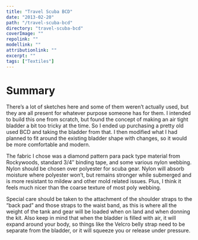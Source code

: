 ```yaml
---
title: "Travel Scuba BCD"
date: "2013-02-20"
path: "/travel-scuba-bcd"
directory: "travel-scuba-bcd"
coverImage: ""
repolink: ""
modellink: ""
attributionlink: ""
excerpt: ""
tags: ["Textiles"]
---
```


# Summary

There’s a lot of sketches here and some of them weren’t actually used, but they are all present for whatever purpose someone has for them. I intended to build this one from scratch, but found the concept of making an air tight bladder a bit too tricky at the time. So I ended up purchasing a pretty old used BCD and taking the bladder from that. I then modified what I had planned to fit around the existing bladder shape with changes, so it would be more comfortable and modern.

The fabric I chose was a diamond pattern para pack type material from Rockywoods, standard 3/4″ binding tape, and some various nylon webbing. Nylon should be chosen over polyester for scuba gear. Nylon will absorb moisture where polyester won’t, but remains stronger while submerged and is more resistant to mildew and other mold related issues. Plus, I think it feels much nicer than the coarse texture of most poly webbing.

Special care should be taken to the attachment of the shoulder straps to the “back pad” and those straps to the waist band, as this is where all the weight of the tank and gear will be loaded when on land and when donning the kit. Also keep in mind that when the bladder is filled with air, it will expand around your body, so things like the Velcro belly strap need to be separate from the bladder, or it will squeeze you or release under pressure.
